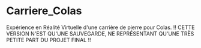 # Carriere_Colas
Expérience en Réalité Virtuelle d'une carrière de pierre pour Colas. 
!! CETTE VERSION N'EST QU'UNE SAUVEGARDE, NE REPRÉSENTANT QU'UNE TRÈS PETITE PART DU PROJET FINAL !!
